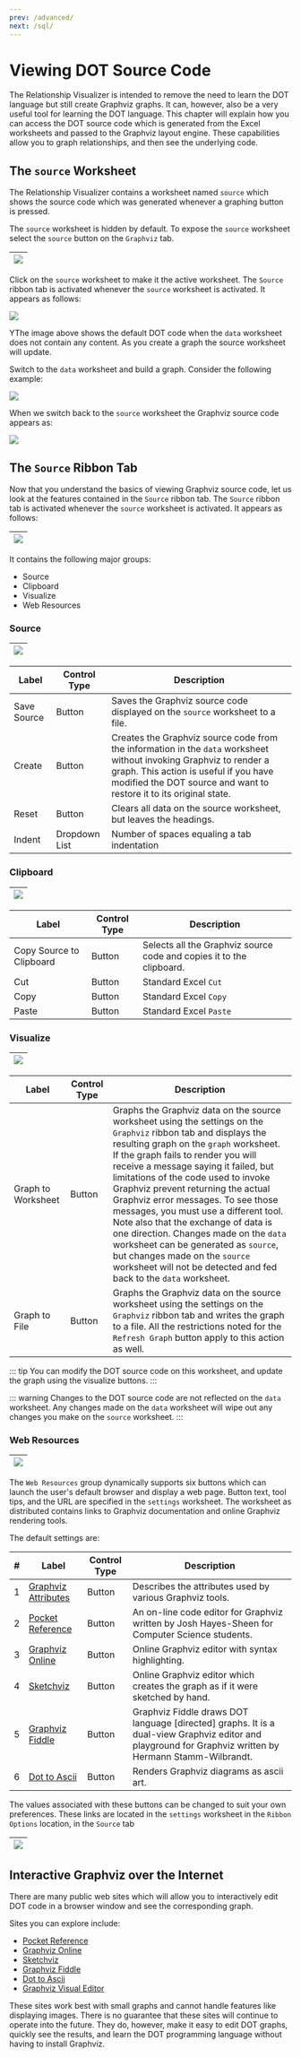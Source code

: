 ```yaml
---
prev: /advanced/
next: /sql/
---
```


# Viewing DOT Source Code

The Relationship Visualizer is intended to remove the need to learn the DOT language but still create Graphviz graphs. It can, however, also be a very useful tool for learning the DOT language. This chapter will explain how you can access the DOT source code which is generated from the Excel worksheets and passed to the Graphviz layout engine. These capabilities allow you to graph relationships, and then see the underlying code.

## The `source` Worksheet

The Relationship Visualizer contains a worksheet named `source` which shows the source code which was generated whenever a graphing button is pressed.

The `source` worksheet is hidden by default. To expose the `source` worksheet select the `source` button on the `Graphviz` tab.

| ![](../media/af15bb34ce96ea2061d42285932815f5.png) |
| -------------------------------------------------- |

Click on the `source` worksheet to make it the active worksheet. The `Source` ribbon tab is activated whenever the `source` worksheet is activated. It appears as follows:

![](../media/e76a4b42d37f2dec78adf5d235f87186.png)

YThe image above shows the default DOT code when the `data` worksheet does not contain any content. As you create a graph the source worksheet will update.

Switch to the `data` worksheet and build a graph. Consider the following example:

![](../media/6a8c09117e9c232bfc1b13a080aaca48.png)

When we switch back to the `source` worksheet the Graphviz source code appears as:

![](../media/b95bc3f5809944b487ffc7c3ebbef11c.png)

## The `Source` Ribbon Tab

Now that you understand the basics of viewing Graphviz source code, let us look at the features contained in the `Source` ribbon tab. The `Source` ribbon tab is activated whenever the `source` worksheet is activated. It appears as follows:

| ![](../media/1dcb8a6d93d84489ad64bbeae5ddee23.png) |
| -------------------------------------------------- |

It contains the following major groups:

- Source
- Clipboard
- Visualize
- Web Resources

### Source

| ![](../media/718e638165569029a2834528313ca6d0.png) |
| -------------------------------------------------- |

| Label       | Control Type  | Description                                                                                                                                                                                                                        |
| ----------- | ------------- | ---------------------------------------------------------------------------------------------------------------------------------------------------------------------------------------------------------------------------------- |
| Save Source | Button        | Saves the Graphviz source code displayed on the `source` worksheet to a file.                                                                                                                                                      |
| Create      | Button        | Creates the Graphviz source code from the information in the `data` worksheet without invoking Graphviz to render a graph. This action is useful if you have modified the DOT source and want to restore it to its original state. |
| Reset       | Button        | Clears all data on the source worksheet, but leaves the headings.                                                                                                                                                                  |
| Indent      | Dropdown List | Number of spaces equaling a tab indentation                                                                                                                                                                                        |

### Clipboard

| ![](../media/8c5b0b3748c813f7461a737ef51e649d.png) |
| -------------------------------------------------- |

| Label                    | Control Type | Description                                                          |
| ------------------------ | ------------ | -------------------------------------------------------------------- |
| Copy Source to Clipboard | Button       | Selects all the Graphviz source code and copies it to the clipboard. |
| Cut                      | Button       | Standard Excel `Cut`                                                 |
| Copy                     | Button       | Standard Excel `Copy`                                                |
| Paste                    | Button       | Standard Excel `Paste`                                               |

### Visualize

| ![](../media/e5811cabbcce5b1603d2f1469706ff79.png) |
| -------------------------------------------------- |

| Label              | Control Type | Description                                                                                                                                                                                                                                                                                                                                                                                                                                                                                                                                                                                                                          |
| ------------------ | ------------ | ------------------------------------------------------------------------------------------------------------------------------------------------------------------------------------------------------------------------------------------------------------------------------------------------------------------------------------------------------------------------------------------------------------------------------------------------------------------------------------------------------------------------------------------------------------------------------------------------------------------------------------ |
| Graph to Worksheet | Button       | Graphs the Graphviz data on the source worksheet using the settings on the `Graphviz` ribbon tab and displays the resulting graph on the `graph` worksheet. If the graph fails to render you will receive a message saying it failed, but limitations of the code used to invoke Graphviz prevent returning the actual Graphviz error messages. To see those messages, you must use a different tool. Note also that the exchange of data is one direction. Changes made on the `data` worksheet can be generated as `source`, but changes made on the `source` worksheet will not be detected and fed back to the `data` worksheet. |
| Graph to File      | Button       | Graphs the Graphviz data on the source worksheet using the settings on the `Graphviz` ribbon tab and writes the graph to a file. All the restrictions noted for the `Refresh Graph` button apply to this action as well.                                                                                                                                                                                                                                                                                                                                                                                                             |

::: tip
You can modify the DOT source code on this worksheet, and update the graph using the visualize buttons.
:::

::: warning
Changes to the DOT source code are not reflected on the `data` worksheet. Any changes made on the `data` worksheet will wipe out any changes you make on the `source` worksheet.
:::

### Web Resources

| ![](../media/272fb95bc3d8bd18ff2b2298723f6589.png) |
| -------------------------------------------------- |

The `Web Resources` group dynamically supports six buttons which can launch the user's default browser and display a web page. Button text, tool tips, and the URL are specified in the `settings` worksheet. The worksheet as distributed contains links to Graphviz documentation and online Graphviz rendering tools.

The default settings are:

| #   | Label                                                           | Control Type | Description                                                                                                                                             |
| --- | --------------------------------------------------------------- | ------------ | ------------------------------------------------------------------------------------------------------------------------------------------------------- |
| 1   | [Graphviz Attributes](https://graphviz.org/doc/info/attrs.html) | Button       | Describes the attributes used by various Graphviz tools.                                                                                                |
| 2   | [Pocket Reference](http://graphs.grevian.org/graph)             | Button       | An on-line code editor for Graphviz written by Josh Hayes-Sheen for Computer Science students.                                                          |
| 3   | [Graphviz Online](http://dreampuf.github.io/GraphvizOnline/)    | Button       | Online Graphviz editor with syntax highlighting.                                                                                                        |
| 4   | [Sketchviz](https://sketchviz.com/new)                          | Button       | Online Graphviz editor which creates the graph as if it were sketched by hand.                                                                          |
| 5   | [Graphviz Fiddle](http://stamm-wilbrandt.de/GraphvizFiddle/)    | Button       | Graphviz Fiddle draws DOT language [directed] graphs. It is a dual-view Graphviz editor and playground for Graphviz written by Hermann Stamm-Wilbrandt. |
| 6   | [Dot to Ascii](https://dot-to-ascii.ggerganov.com/)             | Button       | Renders Graphviz diagrams as ascii art.                                                                                                                 |

The values associated with these buttons can be changed to suit your own preferences. These links are located in the `settings` worksheet in the `Ribbon Options` location, in the `Source` tab

| ![](../media/0b68f0d48b59aaabb0bc2f22bbd08195.png) |
| -------------------------------------------------- |

## Interactive Graphviz over the Internet

There are many public web sites which will allow you to interactively edit DOT code in a browser window and see the corresponding graph.

Sites you can explore include:

- [Pocket Reference](http://graphs.grevian.org/graph)
- [Graphviz Online](http://dreampuf.github.io/GraphvizOnline/)
- [Sketchviz](https://sketchviz.com/new)
- [Graphviz Fiddle](http://stamm-wilbrandt.de/GraphvizFiddle/)
- [Dot to Ascii](https://dot-to-ascii.ggerganov.com/)
- [Graphviz Visual Editor](http://magjac.com/graphviz-visual-editor/)

These sites work best with small graphs and cannot handle features like displaying images. There is no guarantee that these sites will continue to operate into the future. They do, however, make it easy to edit DOT graphs, quickly see the results, and learn the DOT programming language without having to install Graphviz.
